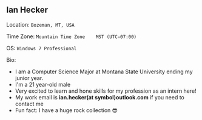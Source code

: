Ian Hecker  
---
Location: ```Bozeman, MT, USA```

Time Zone: ```Mountain Time Zone	MST (UTC−07:00)```

OS: ```Windows 7 Professional```

Bio: 
* I am a Computer Science Major at Montana State University ending my junior year.
* I'm a 21 year-old male
* Very excited to learn and hone skills for my profession as an intern here!
* My work email is __ian.hecker(at symbol)outlook.com__ if you need to contact me
* Fun fact: I have a huge rock collection :sunglasses:
